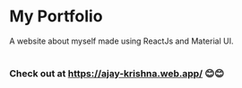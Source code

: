 # My Portfolio

A website about myself made using ReactJs and Material UI. <br /> <br />
### Check out at https://ajay-krishna.web.app/  :blush::blush:
